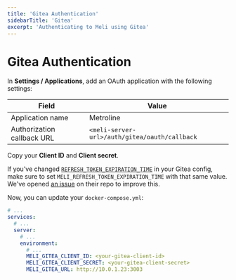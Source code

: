 ```yaml
---
title: 'Gitea Authentication'
sidebarTitle: 'Gitea'
excerpt: 'Authenticating to Meli using Gitea'
---
```


# Gitea Authentication

In **Settings / Applications**, add an OAuth application with the following settings:

| Field | Value |
| ---- | ---- |
| Application name   | Metroline | 
| Authorization callback URL | `<meli-server-url>/auth/gitea/oauth/callback` |

Copy your **Client ID** and **Client secret**.

<div class="blockquote" data-props='{ "mod": "info" }'>

If you've changed [`REFRESH_TOKEN_EXPIRATION_TIME`](https://docs.gitea.io/en-us/config-cheat-sheet/#oauth2-oauth2) in your Gitea config, make sure to set `MELI_REFRESH_TOKEN_EXPIRATION_TIME` with that same value. We've opened [an issue](https://github.com/go-gitea/gitea/issues/12641) on their repo to improve this.

</div>

Now, you can update your `docker-compose.yml`:

<div class="code-group" data-props='{ "lineNumbers": ["true"] }'>

```yaml
# ...
services:
  # ...
  server:
    # ...
    environment:
      # ...
      MELI_GITEA_CLIENT_ID: <your-gitea-client-id>
      MELI_GITEA_CLIENT_SECRET: <your-gitea-client-secret>
      MELI_GITEA_URL: http://10.0.1.23:3003
```

</div>
